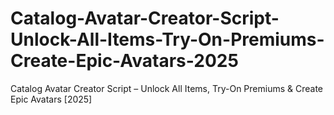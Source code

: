 # Catalog-Avatar-Creator-Script-Unlock-All-Items-Try-On-Premiums-Create-Epic-Avatars-2025
Catalog Avatar Creator Script – Unlock All Items, Try-On Premiums &amp; Create Epic Avatars [2025]
